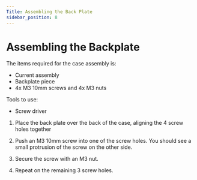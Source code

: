 ```yaml
---
Title: Assembling the Back Plate
sidebar_position: 8
---
```


# Assembling the Backplate

The items required for the case assembly is:

- Current assembly
- Backplate piece
- 4x M3 10mm screws and 4x M3 nuts

Tools to use:

- Screw driver

1. Place the back plate over the back of the case, aligning the 4 screw holes together

2. Push an M3 10mm screw into one of the screw holes. You should see a small protrusion of the screw on the other side.

3. Secure the screw with an M3 nut.

4. Repeat on the remaining 3 screw holes.
